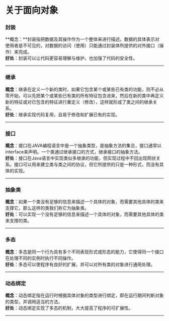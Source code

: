 # 关于面向对象 #

### 封装 ###
**概念：**封装指把数据及其操作作为一个整体来进行描述。数据的具体表示对使用者是不可见的，对数据的访问（使用）只能通过封装体所提供的对外接口（操作）来完成。  
**好处**：封装可以让代码更容易理解与维护，也加强了代码的安全性。

----------

### 继承 ###
**概念**：继承在定义一个新的类时，如果它包含某个或某些已有类的功能，则不必从零开始，可以先把某个或某些已有类的所有特征包含进来，然后在新的类中再定义新的特征或对已包含的特征进行重定义（修改），这样就形成了类之间的继承关系。  
**好处**：继承实现代码复用，且易于修改和扩展已有的实现。

----------

### 接口 ###
**概念**：接口在JAVA编程语言中是一个抽象类型，是抽象方法的集合，接口通常以interface来声明。一个类通过继承接口的方式，继承接口的抽象方法。  
**好处**：接口在Java语言中实现类似多继承的功能，但实现过程中不回出现网状关系。接口可以用来建立类与类之间的协议，但它所提供的只是一种形式，而没有具体的实现。

----------

### 抽象类 ###
**概念**：如果一个类没有足够的信息来描述一个具体的对象，而需要其他具体的类来支撑它，那么这样的类我们称它为抽象类。  
**好处**：可以实现一个没有足够的信息来描述一个具体的对象，而需要其他具体的类来支撑的类。

----------

### 多态 ###
**概念**：多态是同一个行为具有多个不同表现形式或形态的能力，它使得同一个接口在处理不同的实例时执行不同操作。  
**好处**：多态可以使程序有良好的扩展，并可以对所有类的对象进行通用处理。

----------

### 动态绑定 ###
**概念**：动态绑定指在运行时根据具体对象的类型进行绑定，即在运行期间判断对象的类型，并调用适当的方法。  
**好处**：动态绑定实现了多态的机制，大大提高了程序的可扩展性。

----------